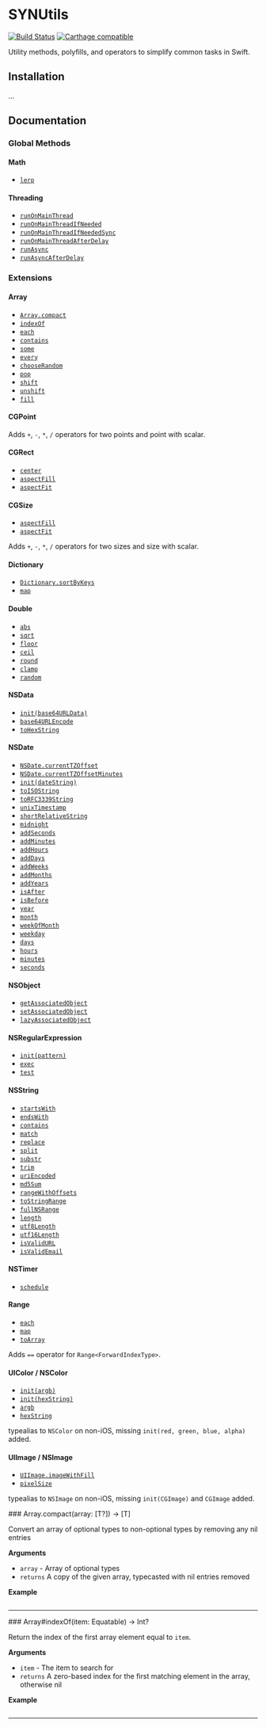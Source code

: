 # SYNUtils

[![Build Status](https://api.travis-ci.org/Syntertainment/SYNUtils.png)](https://travis-ci.org/Syntertainment/SYNUtils)
[![Carthage compatible](https://img.shields.io/badge/Carthage-compatible-4BC51D.svg?style=flat)](https://github.com/Carthage/Carthage)

Utility methods, polyfills, and operators to simplify common tasks in Swift.

## Installation

...

## Documentation

### Global Methods

#### Math

* [`lerp`](#lerp)

#### Threading

* [`runOnMainThread`](#runOnMainThread)
* [`runOnMainThreadIfNeeded`](#runOnMainThreadIfNeeded)
* [`runOnMainThreadIfNeededSync`](#runOnMainThreadIfNeededSync)
* [`runOnMainThreadAfterDelay`](#runOnMainThreadAfterDelay)
* [`runAsync`](#runAsync)
* [`runAsyncAfterDelay`](#runAsyncAfterDelay)

### Extensions

#### Array

* [`Array.compact`](#Array.compact)
* [`indexOf`](#Array_indexOf)
* [`each`](#Array_each)
* [`contains`](#Array_contains)
* [`some`](#Array_some)
* [`every`](#Array_every)
* [`chooseRandom`](#Array_chooseRandom)
* [`pop`](#Array_pop)
* [`shift`](#Array_shift)
* [`unshift`](#Array_unshift)
* [`fill`](#Array_fill)

#### CGPoint

Adds `+`, `-`, `*`, `/` operators for two points and point with scalar.

#### CGRect

* [`center`](#CGRect_center)
* [`aspectFill`](#CGRect_aspectFill)
* [`aspectFit`](#CGRect_aspectFit)

#### CGSize

* [`aspectFill`](#CGSize_aspectFill)
* [`aspectFit`](#CGSize_aspectFit)

Adds `+`, `-`, `*`, `/` operators for two sizes and size with scalar.

#### Dictionary

* [`Dictionary.sortByKeys`](#Dictionary.sortByKeys)
* [`map`](#Dictionary_map)

#### Double

* [`abs`](#abs)
* [`sqrt`](#sqrt)
* [`floor`](#floor)
* [`ceil`](#ceil)
* [`round`](#round)
* [`clamp`](#clamp)
* [`random`](#random)

#### NSData

* [`init(base64URLData)`](#NSData_initBase64URLData)
* [`base64URLEncode`](#NSData_base64URLEncode)
* [`toHexString`](#NSData_toHexString)

#### NSDate

* [`NSDate.currentTZOffset`](#NSDate.currentTZOffset)
* [`NSDate.currentTZOffsetMinutes`](#NSDate.currentTZOffsetMinutes)
* [`init(dateString)`](#NSDate_initDateString)
* [`toISOString`](#NSDate_toISOString)
* [`toRFC3339String`](#NSDate_toRFC3339String)
* [`unixTimestamp`](#NSDate_unixTimestamp)
* [`shortRelativeString`](#NSDate_shortRelativeString)
* [`midnight`](#NSDate_midnight)
* [`addSeconds`](#NSDate_addSeconds)
* [`addMinutes`](#NSDate_addMinutes)
* [`addHours`](#NSDate_addHours)
* [`addDays`](#NSDate_addDays)
* [`addWeeks`](#NSDate_addWeeks)
* [`addMonths`](#NSDate_addMonths)
* [`addYears`](#NSDate_addYears)
* [`isAfter`](#NSDate_isAfter)
* [`isBefore`](#NSDate_isBefore)
* [`year`](#NSDate_year)
* [`month`](#NSDate_month)
* [`weekOfMonth`](#NSDate_weekOfMonth)
* [`weekday`](#NSDate_weekday)
* [`days`](#NSDate_days)
* [`hours`](#NSDate_hours)
* [`minutes`](#NSDate_minutes)
* [`seconds`](#NSDate_seconds)

#### NSObject

* [`getAssociatedObject`](#NSObject_getAssociatedObject)
* [`setAssociatedObject`](#NSObject_setAssociatedObject)
* [`lazyAssociatedObject`](#NSObject_lazyAssociatedObject)

#### NSRegularExpression

* [`init(pattern)`](#NSRegularExpression_initPattern)
* [`exec`](#NSRegularExpression_exec)
* [`test`](#NSRegularExpression_test)

#### NSString

* [`startsWith`](#NSString_startsWith)
* [`endsWith`](#NSString_endsWith)
* [`contains`](#NSString_contains)
* [`match`](#NSString_match)
* [`replace`](#NSString_replace)
* [`split`](#NSString_split)
* [`substr`](#NSString_substr)
* [`trim`](#NSString_trim)
* [`uriEncoded`](#NSString_uriEncoded)
* [`md5Sum`](#NSString_md5Sum)
* [`rangeWithOffsets`](#NSString_rangeWithOffsets)
* [`toStringRange`](#NSString_toStringRange)
* [`fullNSRange`](#NSString_fullNSRange)
* [`length`](#NSString_length)
* [`utf8Length`](#NSString_utf8Length)
* [`utf16Length`](#NSString_utf16Length)
* [`isValidURL`](#NSString_isValidURL)
* [`isValidEmail`](#NSString_isValidEmail)

#### NSTimer

* [`schedule`](#NSTimer_schedule)

#### Range

* [`each`](#Range_each)
* [`map`](#Range_map)
* [`toArray`](#Range_toArray)

Adds `==` operator for `Range<ForwardIndexType>`.

#### UIColor / NSColor

* [`init(argb)`](#UIColor_initARGB)
* [`init(hexString)`](#UIColor_initHexString)
* [`argb`](#UIColor_argb)
* [`hexString`](#UIColor_hexString)

typealias to `NSColor` on non-iOS, missing `init(red, green, blue, alpha)` added.

#### UIImage / NSImage

* [`UIImage.imageWithFill`](#UIImage.imageWithFill)
* [`pixelSize`](#UIImage_pixelSize)

typealias to `NSImage` on non-iOS, missing `init(CGImage)` and `CGImage` added.


<a name="Array.compact" />
### Array.compact(array: [T?]) -> [T]

Convert an array of optional types to non-optional types by removing any
nil entries

__Arguments__

* `array` - Array of optional types
* `returns` A copy of the given array, typecasted with nil entries removed

__Example__

```
```

---------------------------------------

<a name="Array_indexOf" />
### Array#indexOf(item: Equatable) -> Int?

Return the index of the first array element equal to `item`.

__Arguments__

* `item` - The item to search for
* `returns` A zero-based index for the first matching element in the
array, otherwise nil

__Example__

```
```

---------------------------------------
